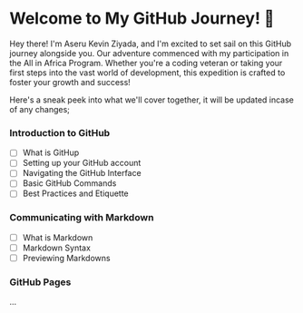 # Welcome to **My GitHub Journey**! 🚀

Hey there! I'm Aseru Kevin Ziyada, and I'm excited to set sail on this GitHub journey alongside you. Our adventure commenced with my participation in the All in Africa Program. Whether you're a coding veteran or taking your first steps into the vast world of development, this expedition is crafted to foster your growth and success!

Here's a sneak peek into what we'll cover together, it will be updated incase of any changes;
### **Introduction to GitHub**
- [ ] What is GitHup
- [ ] Setting up your GitHub account
- [ ] Navigating the GitHub Interface
- [ ] Basic GitHub Commands
- [ ] Best Practices and Etiquette
### **Communicating with Markdown**
- [ ] What is Markdown
- [ ] Markdown Syntax
- [ ] Previewing Markdowns
### **GitHub Pages**
...
